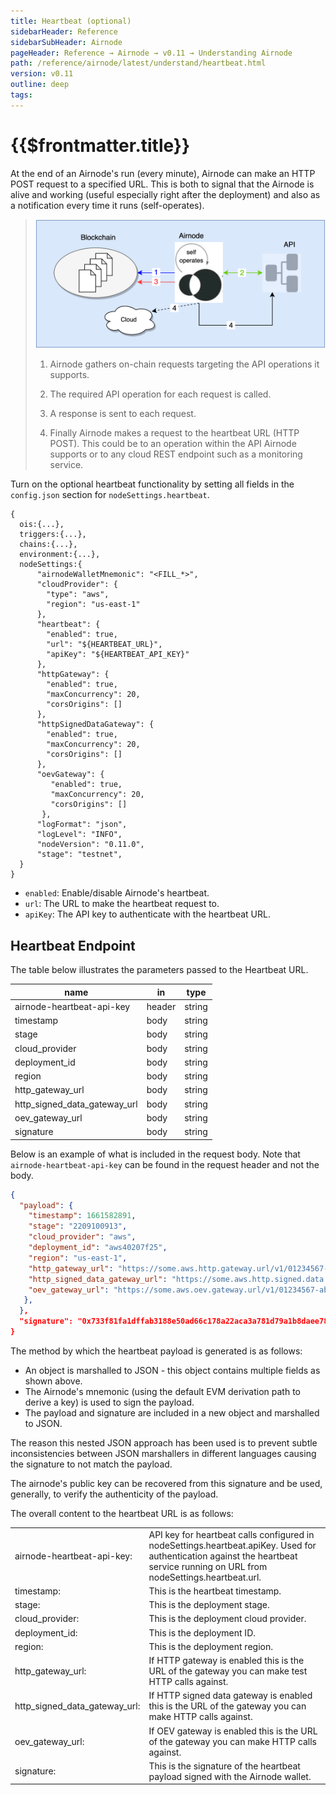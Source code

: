 ```yaml
---
title: Heartbeat (optional)
sidebarHeader: Reference
sidebarSubHeader: Airnode
pageHeader: Reference → Airnode → v0.11 → Understanding Airnode
path: /reference/airnode/latest/understand/heartbeat.html
version: v0.11
outline: deep
tags:
---
```


<VersionWarning/>

<PageHeader/>

<SearchHighlight/>

<FlexStartTag/>

# {{$frontmatter.title}}

At the end of an Airnode's run (every minute), Airnode can make an HTTP POST
request to a specified URL. This is both to signal that the Airnode is alive and
working (useful especially right after the deployment) and also as a
notification every time it runs (self-operates).

> <img src="../assets/images/heartbeat.png" width="550ps"/>
>
> 1.  <p>Airnode gathers on-chain requests targeting the API operations it supports.</p>
> 2.  <p>The required API operation for each request is called.</p>
> 3.  <p>A response is sent to each request.</p>
> 4.  <p>Finally Airnode makes a request to the heartbeat URL (HTTP POST). This could be to an operation within the API Airnode supports or to any cloud REST endpoint such as a monitoring service.</p>

Turn on the optional heartbeat functionality by setting all fields in the
`config.json` section for `nodeSettings.heartbeat`.

```json{12-16}
{
  ois:{...},
  triggers:{...},
  chains:{...},
  environment:{...},
  nodeSettings:{
      "airnodeWalletMnemonic": "<FILL_*>",
      "cloudProvider": {
        "type": "aws",
        "region": "us-east-1"
      },
      "heartbeat": {
        "enabled": true,
        "url": "${HEARTBEAT_URL}",
        "apiKey": "${HEARTBEAT_API_KEY}"
      },
      "httpGateway": {
        "enabled": true,
        "maxConcurrency": 20,
        "corsOrigins": []
      },
      "httpSignedDataGateway": {
        "enabled": true,
        "maxConcurrency": 20,
        "corsOrigins": []
      },
      "oevGateway": {
         "enabled": true,
         "maxConcurrency": 20,
         "corsOrigins": []
       },
      "logFormat": "json",
      "logLevel": "INFO",
      "nodeVersion": "0.11.0",
      "stage": "testnet",
  }
}
```

- `enabled`: Enable/disable Airnode's heartbeat.
- `url`: The URL to make the heartbeat request to.
- `apiKey`: The API key to authenticate with the heartbeat URL.

## Heartbeat Endpoint

The table below illustrates the parameters passed to the Heartbeat URL.

| name                         | in     | type   |
| ---------------------------- | ------ | ------ |
| airnode-heartbeat-api-key    | header | string |
| timestamp                    | body   | string |
| stage                        | body   | string |
| cloud_provider               | body   | string |
| deployment_id                | body   | string |
| region                       | body   | string |
| http_gateway_url             | body   | string |
| http_signed_data_gateway_url | body   | string |
| oev_gateway_url              | body   | string |
| signature                    | body   | string |

Below is an example of what is included in the request body. Note that
`airnode-heartbeat-api-key` can be found in the request header and not the body.

```json
{
  "payload": {
    "timestamp": 1661582891,
    "stage": "2209100913",
    "cloud_provider": "aws",
    "deployment_id": "aws40207f25",
    "region": "us-east-1",
    "http_gateway_url": "https://some.aws.http.gateway.url/v1/01234567-abcd-abcd-abcd-012345678abc",
    "http_signed_data_gateway_url": "https://some.aws.http.signed.data.gateway.url/v1/01234567-abcd-abcd-abcd-012345678abc",
    "oev_gateway_url": "https://some.aws.oev.gateway.url/v1/01234567-abcd-abcd-abcd-012345678abc"
   },
  },
  "signature": "0x733f81fa1dffab3188e50ad66c178a22aca3a781d79a1b8daee7828cff31d1443d89efd5a2b1f40fc70953c9c5838cc8d5747374f3cf25d092331ba15b6420651c"
}
```

The method by which the heartbeat payload is generated is as follows:

- An object is marshalled to JSON - this object contains multiple fields as
  shown above.
- The Airnode's mnemonic (using the default EVM derivation path to derive a key)
  is used to sign the payload.
- The payload and signature are included in a new object and marshalled to JSON.

The reason this nested JSON approach has been used is to prevent subtle
inconsistencies between JSON marshallers in different languages causing the
signature to not match the payload.

The airnode's public key can be recovered from this signature and be used,
generally, to verify the authenticity of the payload.

The overall content to the heartbeat URL is as follows:

<table>
  <tr>
    <td>airnode-heartbeat-api-key:</td><td>API key for heartbeat calls configured in nodeSettings.heartbeat.apiKey. Used for authentication against the heartbeat service running on URL from nodeSettings.heartbeat.url.</td>
  </tr>
  <tr>
    <td>timestamp:</td><td>This is the heartbeat timestamp.</td>
  </tr>
  <tr>
    <td>stage:</td><td>This is the deployment stage.</td>
  </tr>
  <tr>
    <td>cloud_provider:</td><td>This is the deployment cloud provider.</td>
  </tr>
  <tr>
    <td>deployment_id:</td><td>This is the deployment ID.</td>
  </tr>
  <tr>
    <td>region:</td><td>This is the deployment region.</td>
  </tr>
  <tr>
    <td>http_gateway_url:</td><td>If HTTP gateway is enabled this is the URL of the gateway you can make test HTTP calls against.</td>
  </tr>
  <tr>
    <td>http_signed_data_gateway_url:</td><td>If HTTP signed data gateway is enabled this is the URL of the gateway you can make HTTP calls against.</td>
  </tr>
  <tr>
    <td>oev_gateway_url:</td><td>If OEV gateway is enabled this is the URL of the gateway you can make HTTP calls against.</td>
  </tr>
  <tr>
    <td>signature:</td><td>This is the signature of the heartbeat payload signed with the Airnode wallet.</td>
  </tr>
</table>

<FlexEndTag/>
